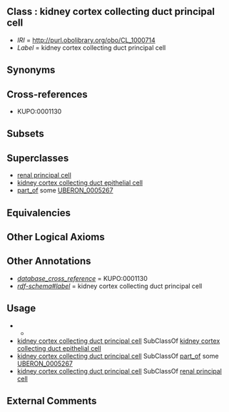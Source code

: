 
## Class : kidney cortex collecting duct principal cell

 * *IRI* = http://purl.obolibrary.org/obo/CL_1000714
 * *Label* = kidney cortex collecting duct principal cell

## Synonyms


## Cross-references

 * KUPO:0001130

## Subsets


## Superclasses

 * [renal principal cell](../../CL/09/CL_0005009.md)
 * [kidney cortex collecting duct epithelial cell](../../CL/49/CL_1000549.md)
 * [part_of](../../BFO/50/BFO_0000050.md) some [UBERON_0005267](../../UBERON/67/UBERON_0005267.md)

## Equivalencies


## Other Logical Axioms


## Other Annotations

 * *[database_cross_reference](../../ef/oboInOwl#hasDbXref.md)* = KUPO:0001130
 * *[rdf-schema#label](../../el/rdf-schema#label.md)* = kidney cortex collecting duct principal cell

## Usage

 * -
 * [kidney cortex collecting duct principal cell](../../CL/14/CL_1000714.md) SubClassOf [kidney cortex collecting duct epithelial cell](../../CL/49/CL_1000549.md)
 * [kidney cortex collecting duct principal cell](../../CL/14/CL_1000714.md) SubClassOf [part_of](../../BFO/50/BFO_0000050.md) some [UBERON_0005267](../../UBERON/67/UBERON_0005267.md)
 * [kidney cortex collecting duct principal cell](../../CL/14/CL_1000714.md) SubClassOf [renal principal cell](../../CL/09/CL_0005009.md)

## External Comments

